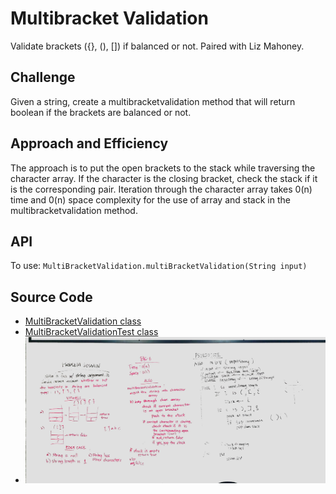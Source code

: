# Multibracket Validation
Validate brackets ({}, (), []) if balanced or not. Paired with Liz Mahoney.

## Challenge
Given a string, create a multibracketvalidation method that will return boolean if the brackets are balanced or not.

## Approach and Efficiency
The approach is to put the open brackets to the stack while traversing the character array. If the character is  the closing bracket, check the stack if it is the corresponding pair. Iteration through the character array takes 0(n) time and 0(n) space complexity for the use of array and stack in the multibracketvalidation method. 

## API
To use: `MultiBracketValidation.multiBracketValidation(String input)`

## Source Code
* [MultiBracketValidation class](./src/main/java/multibracketvalidation/MultiBracketValidation.java)
* [MultiBracketValidationTest class](./src/main/test/multibracketvalidation/MultiBracketValidationTest.java)
* ![alt multi_bracket_validation](../../challenges-401/assets/multi_bracket_validation.jpg)